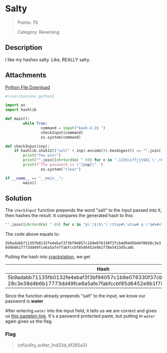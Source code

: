 # Salty

> Points: 70

> Category: Reversing

## Description

I like my hashes salty. Like, REALLY salty.

## Attachments

[Python File Download](https://imaginary.ml/r/FB146915)

```py
#!/usr/bin/env python3

import os
import hashlib

def main():
        while True:
                command = input("bash-4.2$ ")
                checkInput(command)
                os.system(command)

def checkInput(inp):
    if hashlib.sha512(("salt" + inp).encode()).hexdigest() == "".join([chr(ord(n) ^ 69) for n in "p\'|$!$\'\'rttvp#\'utvw# q \'$#v#v\'#|qupr&t\'| ursvvu#vr&\'!!|q!p\'!q#uuw}&v v}!q\'s\'trrrv!!q|#& s$p$# r#$\'#&&\'#}p!sqpw |\'t#r} pqwv!p&$u&"]):
        print("You win!")
        print("".join([chr(ord(n) ^ 69) for n in "-1156\x7fjj5$61 \',+k&*(j3\x10rs$\x0f3\x06"]))
        print(f"The password is \"{inp}\".")
                os.system("clear")

if __name__ == "__main__":
        main()
```

## Solution

The `checkInput` function prepends the word "salt" to the input passed into it, then hashes the result. It compares the generated hash to this:

```py
"".join([chr(ord(n) ^ 69) for n in "p\'|$!$\'\'rttvp#\'utvw# q \'$#v#v\'#|qupr&t\'| ursvvu#vr&\'!!|q!p\'!q#uuw}&v v}!q\'s\'trrrv!!q|#& s$p$# r#$\'#&&\'#}p!sqpw |\'t#r} pqwv!p&$u&"])
```

The code above equals to:

`5b9adabb71135fb0132fe4ebaf3f3bf94057c1b9e076330f37cbdd94d5bd4f0028c3e38d4b6b17773dd49fce6a5afe7fabfccbf85d6452e9b1f78e5423d5ca0c`

Putting the hash into [crackstation](https://crackstation.net/), we get

| Hash                                                                                                                                   | Type   | Result    |
| -------------------------------------------------------------------------------------------------------------------------------------- | ------ | --------- |
| 5b9adabb71135fb0132fe4ebaf3f3bf94057c1b9e076330f37cbdd94d5bd4f00<br />28c3e38d4b6b17773dd49fce6a5afe7fabfccbf85d6452e9b1f78e5423d5ca0c | sha256 | saltwater |

Since the function already prepends "salt" to the input, we know our password is **water**

After entering `water` into the input field, it tells us we are correct and gives us [this pastebin link](https://pastebin.com/vU76aJvC). It's a password protected paste, but putting in `water` again gives us the flag.

### Flag

> ictf{s4lty_w4ter_1nd33d_4f285a3}

